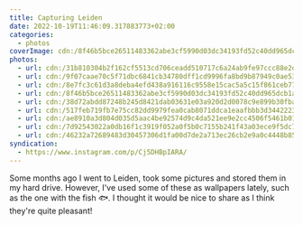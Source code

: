 ```yaml
---
title: Capturing Leiden
date: 2022-10-19T11:46:09.317883773+02:00
categories:
  - photos
coverImage: cdn:/8f46b5bce26511483362abe3cf5990d03dc34193fd52c40dd965dcb1a1cd52f8
photos:
  - url: cdn:/31b810304b2f162cf5513cd706ceadd510717c6a24ab9fe97ccc88e2dbc3f2d5
  - url: cdn:/9f07caae70c5f71dbc6841cb34780dff1cd9996fa8bd9b87949c0ae53e6b195c
  - url: cdn:/8e7fc3c61d3a8deba4efd438a916116c9558e15cac5a5c15f861ceb77ee5612e
  - url: cdn:/8f46b5bce26511483362abe3cf5990d03dc34193fd52c40dd965dcb1a1cd52f8
  - url: cdn:/38d72abdd87248b245d8421dab03631e03a920d2d0078c9e899b30fba222b7a2
  - url: cdn:/517feb719fb7e75cc82dd9979fea0cab8071ddca1eaafbbb3d3442223b62cffe
  - url: cdn:/ae8910a3d804d035d5aac4be92574d9c4da521ee9e2cc4506f5461b01dd65bc6
  - url: cdn:/7d92543022a0db16f1c3919f052a0f5b0c7155b241f43a03ece9f5dc78c3cbc1
  - url: cdn:/46232a72689483d30457306d1fa00d7de2a713ec26cb2e9a0c4448b8559baf63
syndication:
  - https://www.instagram.com/p/Cj5DHBpIARA/
---
```


<style>
.fg-2022-10-19-capturing-leiden {
  grid-template-areas:
    "a a"
    "b c"
    "d d"
    "e f"
    "g g"
    "h i";
}

.fg-2022-10-19-capturing-leiden > *:nth-child(1) { grid-area: a; }
.fg-2022-10-19-capturing-leiden > *:nth-child(2) { grid-area: b; }
.fg-2022-10-19-capturing-leiden > *:nth-child(3) { grid-area: c; }
.fg-2022-10-19-capturing-leiden > *:nth-child(4) { grid-area: d; }
.fg-2022-10-19-capturing-leiden > *:nth-child(5) { grid-area: e; }
.fg-2022-10-19-capturing-leiden > *:nth-child(6) { grid-area: f; }
.fg-2022-10-19-capturing-leiden > *:nth-child(7) { grid-area: g; }
.fg-2022-10-19-capturing-leiden > *:nth-child(8) { grid-area: h; }
.fg-2022-10-19-capturing-leiden > *:nth-child(9) { grid-area: i; }
</style>

Some months ago I went to Leiden, took some pictures and stored them in my hard drive. However, I've used some of these as wallpapers lately, such as the one with the fish 🐟. I thought it would be nice to share as I think they're quite pleasant!
